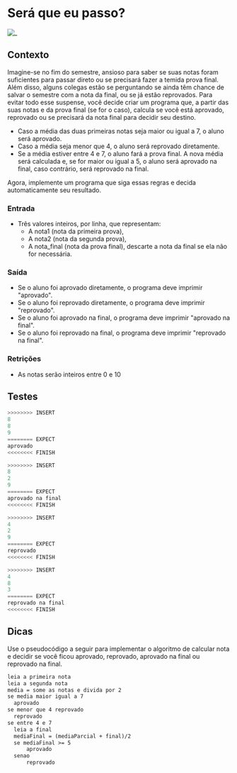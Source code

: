 # Será que eu passo?

![_](https://raw.githubusercontent.com/qxcodefup/arcade/master/base/final/cover.jpg)

## Contexto

Imagine-se no fim do semestre, ansioso para saber se suas notas foram suficientes para passar direto ou se precisará fazer a temida prova final. Além disso, alguns colegas estão se perguntando se ainda têm chance de salvar o semestre com a nota da final, ou se já estão reprovados. Para evitar todo esse suspense, você decide criar um programa que, a partir das suas notas e da prova final (se for o caso), calcula se você está aprovado, reprovado ou se precisará da nota final para decidir seu destino.

- Caso a média das duas primeiras notas seja maior ou igual a 7, o aluno será aprovado.
- Caso a média seja menor que 4, o aluno será reprovado diretamente.
- Se a média estiver entre 4 e 7, o aluno fará a prova final. A nova média será calculada e, se for maior ou igual a 5, o aluno será aprovado na final, caso contrário, será reprovado na final.

Agora, implemente um programa que siga essas regras e decida automaticamente seu resultado.

### Entrada

- Três valores inteiros, por linha, que representam:
  - A nota1 (nota da primeira prova),
  - A nota2 (nota da segunda prova),
  - A nota_final (nota da prova final), descarte a nota da final se ela não for necessária.

### Saída

- Se o aluno foi aprovado diretamente, o programa deve imprimir "aprovado".
- Se o aluno foi reprovado diretamente, o programa deve imprimir "reprovado".
- Se o aluno foi aprovado na final, o programa deve imprimir "aprovado na final".
- Se o aluno foi reprovado na final, o programa deve imprimir "reprovado na final".

### Retrições

- As notas serão inteiros entre 0 e 10

## Testes

``` py
>>>>>>>> INSERT
8
8
9
======== EXPECT
aprovado
<<<<<<<< FINISH
```

```py
>>>>>>>> INSERT
8
2
9
======== EXPECT
aprovado na final
<<<<<<<< FINISH
```

```py
>>>>>>>> INSERT
4
2
9
======== EXPECT
reprovado
<<<<<<<< FINISH
```

```py
>>>>>>>> INSERT
4
8
3
======== EXPECT
reprovado na final
<<<<<<<< FINISH
```

## Dicas

Use o pseudocódigo a seguir para implementar o algoritmo de calcular nota e decidir se você ficou aprovado, reprovado, aprovado na final ou reprovado na final.

```txt
leia a primeira nota
leia a segunda nota
media = some as notas e divida por 2
se media maior igual a 7
  aprovado
se menor que 4 reprovado
  reprovado
se entre 4 e 7
  leia a final
  mediaFinal = (mediaParcial + final)/2
  se mediaFinal >= 5
      aprovado
  senao
      reprovado
```
